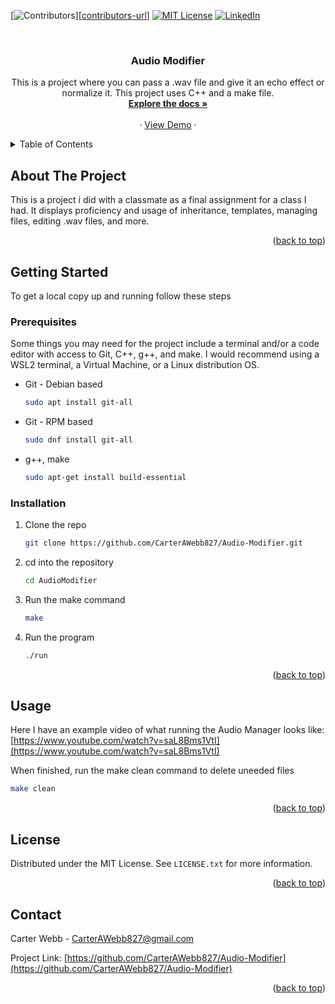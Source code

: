 <!-- Improved compatibility of back to top link: See: https://github.com/othneildrew/Best-README-Template/pull/73 -->
<a name="readme-top"></a>
<!--
*** Thanks for checking out the Best-README-Template. If you have a suggestion
*** that would make this better, please fork the repo and create a pull request
*** or simply open an issue with the tag "enhancement".
*** Don't forget to give the project a star!
*** Thanks again! Now go create something AMAZING! :D
-->



<!-- PROJECT SHIELDS -->
<!--
*** I'm using markdown "reference style" links for readability.
*** Reference links are enclosed in brackets [ ] instead of parentheses ( ).
*** See the bottom of this document for the declaration of the reference variables
*** for contributors-url, forks-url, etc. This is an optional, concise syntax you may use.
*** https://www.markdownguide.org/basic-syntax/#reference-style-links
-->
[![Contributors][contributors-shield]][[contributors-url]]
[![MIT License][license-shield]][license-url]
[![LinkedIn][linkedin-shield]][linkedin-url]



<!-- PROJECT LOGO -->
<br />
<h3 align="center">Audio Modifier</h3>

  <p align="center">
    This is a project where you can pass a .wav file and give it an echo effect or normalize it. This project uses C++ and a make file.
    <br />
    <a href="https://github.com/CarterAWebb827/Audio-Modifier"><strong>Explore the docs »</strong></a>
    <br />
    <br />
    ·
    <a href="https://www.youtube.com/watch?v=saL8Bms1VtI">View Demo</a>
    ·
  </p>
</div>



<!-- TABLE OF CONTENTS -->
<details>
  <summary>Table of Contents</summary>
  <ol>
    <li>
      <a href="#about-the-project">About The Project</a>
    </li>
    <li>
      <a href="#getting-started">Getting Started</a>
      <ul>
        <li><a href="#prerequisites">Prerequisites</a></li>
        <li><a href="#installation">Installation</a></li>
      </ul>
    </li>
    <li><a href="#usage">Usage</a></li>
    <li><a href="#license">License</a></li>
    <li><a href="#contact">Contact</a></li>
  </ol>
</details>



<!-- ABOUT THE PROJECT -->
## About The Project

This is a project i did with a classmate as a final assignment for a class I had. It displays proficiency and usage of inheritance, templates, managing files, editing .wav files, and more.

<p align="right">(<a href="#readme-top">back to top</a>)</p>



<!-- GETTING STARTED -->
## Getting Started

To get a local copy up and running follow these steps

### Prerequisites
Some things you may need for the project include a terminal and/or a code editor with access to Git, C++, g++, and make. I would recommend using a WSL2 terminal, a Virtual Machine, or a Linux distribution OS.
* Git - Debian based
  ```sh
  sudo apt install git-all
  ```
* Git - RPM based
  ```sh
  sudo dnf install git-all
  ```

* g++, make
  ```sh
  sudo apt-get install build-essential
  ```



### Installation
1. Clone the repo
   ```sh
   git clone https://github.com/CarterAWebb827/Audio-Modifier.git
   ```
2. cd into the repository
   ```sh
   cd AudioModifier
   ```
3. Run the make command
   ```sh
   make
   ```
4. Run the program
   ```sh
   ./run
   ```

<p align="right">(<a href="#readme-top">back to top</a>)</p>



<!-- USAGE EXAMPLES -->
## Usage

Here I have an example video of what running the Audio Manager looks like:
[https://www.youtube.com/watch?v=saL8Bms1VtI](https://www.youtube.com/watch?v=saL8Bms1VtI)

When finished, run the make clean command to delete uneeded files
   ```sh
   make clean
   ```

<p align="right">(<a href="#readme-top">back to top</a>)</p>



<!-- LICENSE -->
## License

Distributed under the MIT License. See `LICENSE.txt` for more information.

<p align="right">(<a href="#readme-top">back to top</a>)</p>



<!-- CONTACT -->
## Contact

Carter Webb - CarterAWebb827@gmail.com

Project Link: [https://github.com/CarterAWebb827/Audio-Modifier](https://github.com/CarterAWebb827/Audio-Modifier)

<p align="right">(<a href="#readme-top">back to top</a>)</p>



<!-- MARKDOWN LINKS & IMAGES -->
<!-- https://www.markdownguide.org/basic-syntax/#reference-style-links -->
[contributors-shield]: https://img.shields.io/github/contributors/CarterAWebb827/Audio-Modifier.svg?style=for-the-badge
[contributors-url]: https://github.com/1001-Lee-Vincent
[license-shield]: https://img.shields.io/github/license/CarterAWebb827/Audio-Modifier.svg?style=for-the-badge
[license-url]: https://github.com/CarterAWebb827/Audio-Modifier/LICENSE.txt
[linkedin-shield]: https://img.shields.io/badge/-LinkedIn-black.svg?style=for-the-badge&logo=linkedin&colorB=555
[linkedin-url]: https://www.linkedin.com/in/carter-webb-66b3661b4/